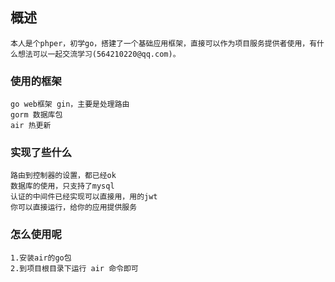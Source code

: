 ## 概述
    本人是个phper，初学go，搭建了一个基础应用框架，直接可以作为项目服务提供者使用，有什么想法可以一起交流学习(564210220@qq.com)。

### 使用的框架
    go web框架 gin，主要是处理路由
    gorm 数据库包
    air 热更新
### 实现了些什么
    路由到控制器的设置，都已经ok
    数据库的使用，只支持了mysql
    认证的中间件已经实现可以直接用，用的jwt
    你可以直接运行，给你的应用提供服务
### 怎么使用呢
    1.安装air的go包
    2.到项目根目录下运行 air 命令即可
    
